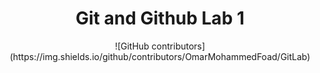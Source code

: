 <div align="center">
  
  <h1>Git and Github Lab 1</h1>
  ![GitHub contributors](https://img.shields.io/github/contributors/OmarMohammedFoad/GitLab)

</div>